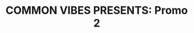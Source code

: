 ---
title:  "COMMON VIBES PRESENTS: Promo 2"
datestamp: March 18 2020 1:00 PM
categories: promos
color: red
border: border-red
background: bg-lightblue
description: "HAPPY INTERNATIONAL WOMEN’S DAY!<br/>
To celebrate this wonderful day, and the gorgeous weather in Chi-Town..<br/>
Meet Quinn as she gives a mini sex ed lesson on condoms!<br/>
Stay tuned for Common Vibes Season One, premiering this April!<br/>
www.commonvibesseries.com<br/>
INSTA: @akfeatures<br/>
Music:<br/>
bensound.com;<br/>
Perfect Blue - Running From the Hills"
media: <iframe src="https://www.facebook.com/plugins/video.php?href=https%3A%2F%2Fwww.facebook.com%2FCommonVibesSeries%2Fvideos%2F139522734042085%2F&show_text=0&width=476" width="476" height="476" style="border:none;overflow:hidden" scrolling="no" frameborder="0" allowTransparency="true" allowFullScreen="true"></iframe>
---